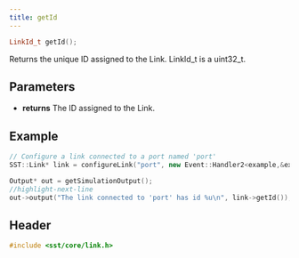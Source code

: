 ```yaml
---
title: getId
---
```


```cpp
LinkId_t getId();
```

Returns the unique ID assigned to the Link. LinkId_t is a uint32_t.

## Parameters
* **returns** The ID assigned to the Link.


## Example
```cpp
// Configure a link connected to a port named 'port' 
SST::Link* link = configureLink("port", new Event::Handler2<example,&example::handleEvent>(this));

Output* out = getSimulationOutput();
//highlight-next-line
out->output("The link connected to 'port' has id %u\n", link->getId());
```

## Header
```cpp
#include <sst/core/link.h>
```
